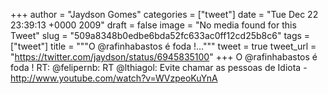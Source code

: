 
+++
author = "Jaydson Gomes"
categories = ["tweet"]
date = "Tue Dec 22 23:39:13 +0000 2009"
draft = false
image = "No media found for this Tweet"
slug = "509a8348b0edbe6bda52fc633ac0ff12cd25b8c6"
tags = ["tweet"]
title = """O @rafinhabastos é foda !..."""
tweet = true
tweet_url = "https://twitter.com/jaydson/status/6945835100"
+++
O @rafinhabastos é foda ! RT: @felipernb: RT @lthiagol: Evite chamar as pessoas de Idiota - http://www.youtube.com/watch?v=WVzpeoKuYnA
